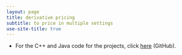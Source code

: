 ```yaml
---
layout: page
title: derivative pricing
subtitle: to price in multiple settings
use-site-title: true
---
```


- For the C++ and Java code for the projects, click [here](https://github.com/imfl/derivative-pricing) (GitHub).
